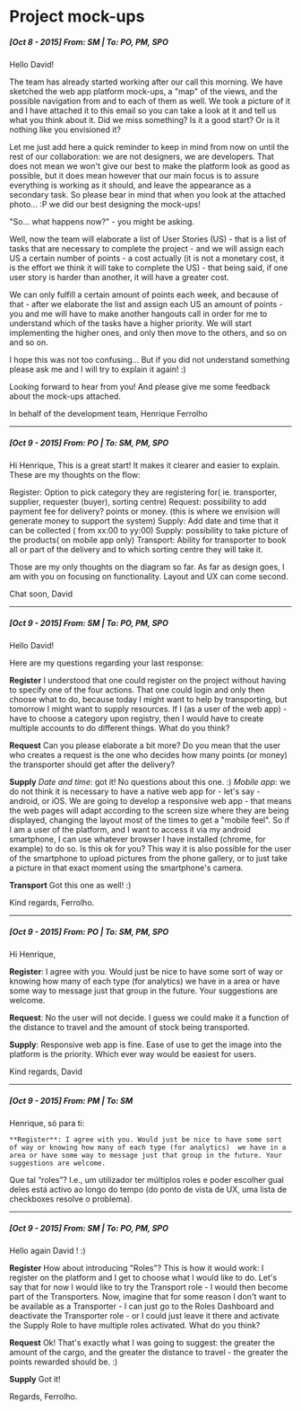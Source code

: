 # Project mock-ups

##### [Oct 8 - 2015] From: SM | To: PO, PM, SPO

Hello David!

The team has already started working after our call this morning. We have sketched the web app platform mock-ups, a "map" of the views, and the possible navigation from and to each of them as well.
We took a picture of it and I have attached it to this email so you can take a look at it and tell us what you think about it. Did we miss something? Is it a good start? Or is it nothing like you envisioned it?

Let me just add here a quick reminder to keep in mind from now on until the rest of our collaboration: we are not designers, we are developers. That does not mean we won't give our best to make the platform look as good as possible, but it does mean however that our main focus is to assure everything is working as it should, and leave the appearance as a secondary task. So please bear in mind that when you look at the attached photo... :P we did our best designing the mock-ups!


"So... what happens now?" - you might be asking.

Well, now the team will elaborate a list of User Stories (US) - that is a list of tasks that are necessary to complete the project - and we will assign each US a certain number of points - a cost actually (it is not a monetary cost, it is the effort we think it will take to complete the US) - that being said, if one user story is harder than another, it will have a greater cost.

We can only fulfill a certain amount of points each week, and because of that - after we elaborate the list and assign each US an amount of points - you and me will have to make another hangouts call in order for me to understand which of the tasks have a higher priority. We will start implementing the higher ones, and only then move to the others, and so on and so on.

I hope this was not too confusing... But if you did not understand something please ask me and I will try to explain it again! :)


Looking forward to hear from you! And please give me some feedback about the mock-ups attached.

In behalf of the development team,
Henrique Ferrolho

---

##### [Oct 9 - 2015] From: PO | To: SM, PM, SPO

Hi Henrique,
This is a great start! It makes it clearer and easier to explain.
These are my thoughts on the flow:

Register: Option to pick category they are registering for( ie. transporter, supplier, requester (buyer), sorting centre)
Request: possibility to add payment fee for delivery? points or money. (this is where we envision will generate money to support the system)
Supply: Add date and time that it can be collected ( from xx:00 to yy:00)
Supply: possibility to take picture of the products( on mobile app only)
Transport: Ability for transporter to book all or part of the delivery and to which sorting centre they will take it.

Those are my only thoughts on the diagram so far.
As far as design goes, I am with you on focusing on functionality. Layout and UX can come second.

Chat soon,
David


---

##### [Oct 9 - 2015] From: SM | To: PO, PM, SPO

Hello David!

Here are my questions regarding your last response:

**Register**
I understood that one could register on the project without having to specify one of the four actions. That one could login and only then choose what to do, because today I might want to help by transporting, but tomorrow I might want to supply resources. If I (as a user of the web app) - have to choose a category upon registry, then I would have to create multiple accounts to do different things. What do you think?

**Request**
Can you please elaborate a bit more? Do you mean that the user who creates a request is the one who decides how many points (or money) the transporter should get after the delivery?

**Supply**
*Date and time*: got it! No questions about this one. :)
*Mobile app*: we do not think it is necessary to have a native web app for - let's say - android, or iOS. We are going to develop a responsive web app - that means the web pages will adapt according to the screen size where they are being displayed, changing the layout most of the times to get a "mobile feel".
So if I am a user of the platform, and I want to access it via my android smartphone, I can use whatever browser I have installed (chrome, for example) to do so. Is this ok for you?
This way it is also possible for the user of the smartphone to upload pictures from the phone gallery, or to just take a picture in that exact moment using the smartphone's camera.

**Transport**
Got this one as well! :)

Kind regards,
Ferrolho.


---

##### [Oct 9 - 2015] From: PO | To: SM, PM, SPO

Hi Henrique,

**Register**: I agree with you. Would just be nice to have some sort of way or knowing how many of each type (for analytics)  we have in a area or have some way to message just that group in the future. Your suggestions are welcome.

**Request**: No the user will not decide. I guess we could make it a function of the distance to travel and the amount of stock being transported.

**Supply**: Responsive web app is fine. Ease of use to get the image into the platform is the priority. Which ever way would be easiest for users.

Kind regards,
David


---

##### [Oct 9 - 2015] From: PM | To: SM

Henrique, só para ti:

```
**Register**: I agree with you. Would just be nice to have some sort of way or knowing how many of each type (for analytics)  we have in a area or have some way to message just that group in the future. Your suggestions are welcome.
```

Que tal “roles”? I.e., um utilizador ter múltiplos roles e poder escolher gual deles está activo ao longo do tempo (do ponto de vista de UX, uma lista de checkboxes resolve o problema).


---

##### [Oct 9 - 2015] From: SM | To: PO, PM, SPO

Hello again David ! :)

**Register**
How about introducing "Roles"? This is how it would work: I register on the platform and I get to choose what I would like to do. Let's say that for now I would like to try the Transport role - I would then become part of the Transporters. Now, imagine that for some reason I don't want to be available as a Transporter - I can just go to the Roles Dashboard and deactivate the Transporter role - or I could just leave it there and activate the Supply Role to have multiple roles activated. What do you think?

**Request**
Ok! That's exactly what I was going to suggest: the greater the amount of the cargo, and the greater the distance to travel - the greater the points rewarded should be. :)

**Supply**
Got it!

Regards,
Ferrolho.
